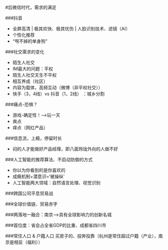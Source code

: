 #后微信时代，需求的满足

###抖音 
* 全屏高清 | 极其欢快、极其忧伤 | 人脸识别技术、滤镜（AI）
* 个性化推荐
* “甩不掉的单身狗”

###社交需求的变化
* 陌生人社交
* IM最大的问题：平权
 * 陌生人社交天生不平权
* 相互养成（社区）
 * 内容为载体，高频互动（微博（非平权社交））
* 快手（3，4线）vs 抖音（1，2线） ：城乡分割

###痛点-恐惧？
* 游戏-确定性！-->玩一天   
* 爽点
* 痒点（网红产品）

###信息流，上瘾，停留时长
* 闷的人才能做好产品经理，即八面玲珑外向的人做不好

###人工智能的推荐算法、不启动防御的方式
* 你以为你看到的是你喜欢的
* 成瘾机制+潜意识=‘被操纵’
* 人工智能两大领域：自然语言处理、视觉识别

###跨国公司平息贸易战

###全球价值链、贸易赤字

###两落地一融合：南京-->具有全球影响力的创新名城

###首位度：省会占全省GDP的比重、成都省四川市

###常住人口 & 户籍人口 买房子的、投奔投靠（杭州是常住超过户籍（产业），南京是相反（福利））

###
